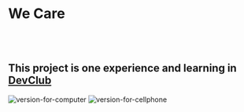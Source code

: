 <h1>We Care</h1>
<br>
<br>
<h2>This project is one experience and learning in <a href="https://rodolfomori.com.br/devclub">DevClub</a></h2>

<img src="https://uploaddeimagens.com.br/imagens/p6m8cgc" alt="version-for-computer">
<img scr="https://uploaddeimagens.com.br/imagens/PZNWQ5s" alt="version-for-cellphone">
